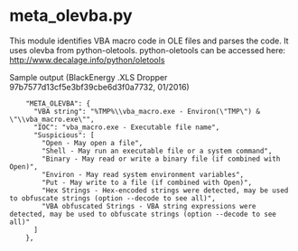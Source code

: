 meta_olevba.py
================

This module identifies VBA macro code in OLE files and parses the code. It uses olevba from python-oletools. 
python-oletools can be accessed here: http://www.decalage.info/python/oletools

Sample output (BlackEnergy .XLS Dropper 97b7577d13cf5e3bf39cbe6d3f0a7732, 01/2016)
```
    "META_OLEVBA": {
      "VBA string": "%TMP%\\vba_macro.exe - Environ(\"TMP\") & \"\\vba_macro.exe\"",
      "IOC": "vba_macro.exe - Executable file name",
      "Suspicious": [
        "Open - May open a file",
        "Shell - May run an executable file or a system command",
        "Binary - May read or write a binary file (if combined with Open)",
        "Environ - May read system environment variables",
        "Put - May write to a file (if combined with Open)",
        "Hex Strings - Hex-encoded strings were detected, may be used to obfuscate strings (option --decode to see all)",
        "VBA obfuscated Strings - VBA string expressions were detected, may be used to obfuscate strings (option --decode to see all)"
      ]
    },
```
